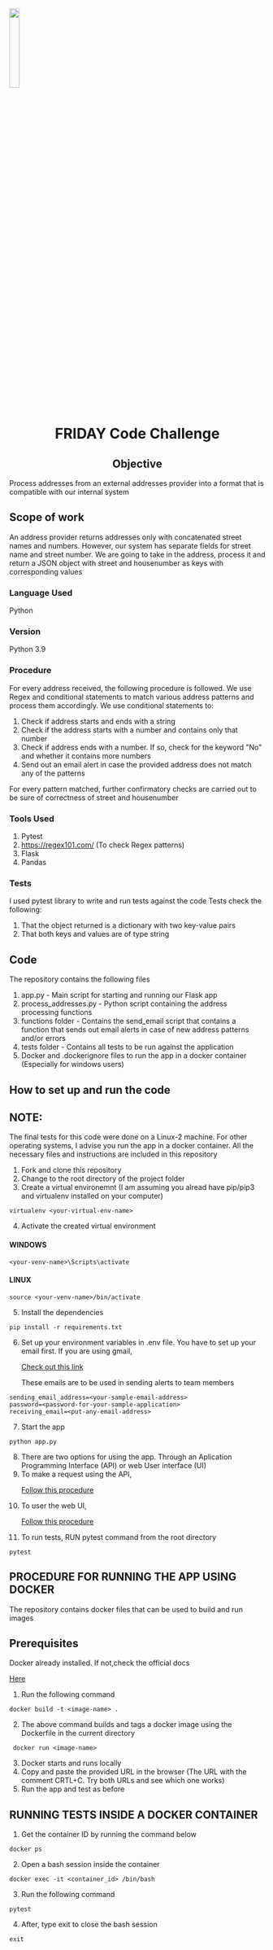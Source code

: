   <img src='https://coverager.com/wp-content/uploads/2019/10/FRIDAY.png' width='20%' style = "align:center; margin=:auto">
<h1 align='center'>FRIDAY Code Challenge</h1> 
<h2 align='center'>Objective </h2>
Process addresses from an external addresses provider into a format that is compatible with our internal system

## Scope of work
An address provider returns addresses only with concatenated street names and numbers. However, our system has separate fields for street name and street number. We are going to take in the address, process it and return a JSON object with street and housenumber as keys with corresponding values

### Language Used
Python

### Version
Python 3.9

### Procedure
For every address received, the following procedure is followed. We use Regex and conditional statements to match various address patterns and process them accordingly. We use conditional statements to:
1. Check if address starts and ends with a string 
2. Check if the address starts with a number and contains only that number
3. Check if address ends with a number. If so, check for the keyword "No" and whether it contains more numbers
4. Send out an email alert in case the provided address does not match any of the patterns

For every pattern matched, further confirmatory checks are carried out to be sure of correctness of street and housenumber 

### Tools Used
1. Pytest
2. https://regex101.com/ (To check Regex patterns)
3. Flask
4. Pandas

### Tests
I used pytest library to write and run tests against the code
Tests check the following:
1. That the object returned is a dictionary with two key-value pairs
2. That both keys and values are of type string

## Code
The repository contains the following files

1. app.py - Main script for starting and running our Flask app
2. process_addresses.py - Python script containing the address processing functions
3. functions folder - Contains the send_email script that contains a function that sends out email alerts in case of new address patterns and/or errors
4. tests folder - Contains all tests to be run against the application
5. Docker and .dockerignore files to run the app in a docker container (Especially for windows users)

## How to set up and run the code
## NOTE:
The final tests for this code were done on a Linux-2 machine. For other operating systems, I advise you run the app in a docker container. All the necessary files and instructions are included in this repository

1. Fork and clone this repository 
2. Change to the root directory of the project folder
3. Create a virtual environemnt (I am assuming you alread have pip/pip3 and virtualenv installed on your computer)

```
virtualenv <your-virtual-env-name>
```
4. Activate the created virtual environment
#### WINDOWS
```
<your-venv-name>\Scripts\activate
```
#### LINUX
```
source <your-venv-name>/bin/activate
```
5. Install the dependencies 
```
pip install -r requirements.txt 
```
6. Set up your environment variables in .env file.
You have to set up your email first. If you are using gmail, <a href="https://support.google.com/accounts/answer/6010255?hl=en"><p>Check out this link </p></a>
These emails are to be used in sending alerts to team members
```
sending_email_address=<your-sample-email-address>
password=<password-for-your-sample-application>
receiving_email=<put-any-email-address>
```
7. Start the app
```
python app.py
```
8. There are two options for using the app. Through an Aplication Programming Interface (API) or web User interface (UI)
9. To make a request using the API, <a href = "https://github.com/kimerajoseph/FRIDAY_code_challenge_KJ/edit/main/api_call_procedure.txt" target="_blank"><p> Follow this procedure </p><a/>
10. To user the web UI, <a href = "https://github.com/kimerajoseph/FRIDAY_code_challenge_KJ/blob/main/using_the_web_UI.txt" target="_blank"><p> Follow this procedure </p><a/>
11. To run tests, RUN pytest command from the root directory
```
pytest
```

## PROCEDURE FOR RUNNING THE APP USING DOCKER
The repository contains docker files that can be used to build and run images
  
## Prerequisites
Docker already installed. If not,check the official docs <a href="https://docs.docker.com/get-docker/"><p> Here </p></a>
  
1. Run the following command
  ```
  docker build -t <image-name> .
  ```
 2. The above command builds and tags a docker image using the Dockerfile in the current directory
 ```
  docker run <image-name>
  ```
3. Docker starts and runs locally
4. Copy and paste the provided URL in the browser (The URL with the comment CRTL+C. Try both URLs and see which one works)
5. Run the app and test as before
  
## RUNNING TESTS INSIDE A DOCKER CONTAINER
1. Get the container ID by running the command below
  ```
  docker ps
  ```
2. Open a bash session inside the container
  ```
  docker exec -it <container_id> /bin/bash 
  ```
3. Run the following command
  ```
  pytest
  ```
4. After, type exit to close the bash session
  ```
  exit
  ```
